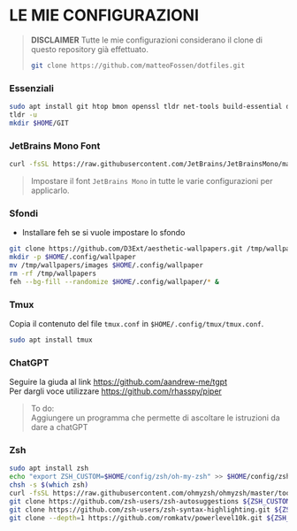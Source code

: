 <!-- README -->

# LE MIE CONFIGURAZIONI

> **DISCLAIMER**
> Tutte le mie configurazioni considerano il clone di questo repository già effettuato.
> ```bash
> git clone https://github.com/matteoFossen/dotfiles.git
> ```


### Essenziali

```bash
sudo apt install git htop bmon openssl tldr net-tools build-essential dnsutils ffmpeg mpv mpd ncmpcpp screen vim feh sysstat lsof nmap
tldr -u
mkdir $HOME/GIT
```

### JetBrains Mono Font

```bash
curl -fsSL https://raw.githubusercontent.com/JetBrains/JetBrainsMono/master/install_manual.sh | bash -c
```

> Impostare il font `JetBrains Mono` in tutte le varie configurazioni per applicarlo.

### Sfondi

* Installare feh se si vuole impostare lo sfondo

```bash
git clone https://github.com/D3Ext/aesthetic-wallpapers.git /tmp/wallpapers
mkdir -p $HOME/.config/wallpaper
mv /tmp/wallpapers/images $HOME/.config/wallpaper
rm -rf /tmp/wallpapers
feh --bg-fill --randomize $HOME/.config/wallpaper/* &
```

### Tmux

Copia il contenuto del file `tmux.conf` in `$HOME/.config/tmux/tmux.conf`.

```bash
sudo apt install tmux
```

### ChatGPT

Seguire la giuda al link https://github.com/aandrew-me/tgpt  
Per dargli voce utilizzare https://github.com/rhasspy/piper  

> To do:  
> Aggiungere un programma che permette di ascoltare le istruzioni da dare a chatGPT  

### Zsh

```bash
sudo apt install zsh
echo "export ZSH_CUSTOM=$HOME/config/zsh/oh-my-zsh" >> $HOME/config/zsh/zshrc
chsh -s $(which zsh)
curl -fsSL https://raw.githubusercontent.com/ohmyzsh/ohmyzsh/master/tools/install.sh | sh -c
git clone https://github.com/zsh-users/zsh-autosuggestions ${ZSH_CUSTOM:-$HOME/config/zsh/oh-my-zsh/custom}/plugins/zsh-autosuggestions
git clone https://github.com/zsh-users/zsh-syntax-highlighting.git ${ZSH_CUSTOM:-$HOME/config/zsh/oh-my-zsh/custom}/plugins/zsh-syntax-highlighting
git clone --depth=1 https://github.com/romkatv/powerlevel10k.git ${ZSH_CUSTOM:-$HOME/config/zsh/oh-my-zsh/custom}/themes/powerlevel10k
```
